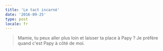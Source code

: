 ```yaml
---
title: 'Le tact incarné'
date: '2016-09-25'
type: post
locale: fr
---
```


> Mamie, tu peux aller plus loin et laisser ta place à Papy ? Je préfère quand c'est Papy à côté de moi.
